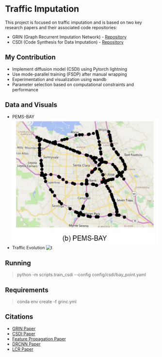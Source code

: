 
# Traffic Imputation

This project is focused on traffic imputation and is based on two key research papers and their associated code repositories:

- GRIN (Graph Recurrent Imputation Network) - [Repository](https://github.com/Graph-Machine-Learning-Group/grin)
- CSDI (Code Synthesis for Data Imputation) - [Repository](https://github.com/ermongroup/CSDI)

## My Contribution

- Implement diffusion model (CSDI) using Pytorch lightning
- Use mode-parallel training (FSDP) after manual wrapping
- Experimentation and visualization using wandb
- Parameter selection based on computational constraints and performance

## Data and Visuals

- PEMS-BAY ![p](map.png)
- Traffic Evolution ![t](traffic.gif)


##  Running
 
> python -m scripts.train_csdi --config config/csdi/bay_point.yaml

## Requirements
>  conda env create -f grinc.yml


## Citations

- [GRIN Paper](https://arxiv.org/abs/2108.00298)
- [CSDI Paper](https://arxiv.org/abs/2107.03502)
- [Feature Propagation Paper](https://arxiv.org/abs/2111.12128)
- [DRCNN Paper](https://arxiv.org/abs/1707.01926)
- [LCR Paper](https://arxiv.org/abs/2212.01529)
